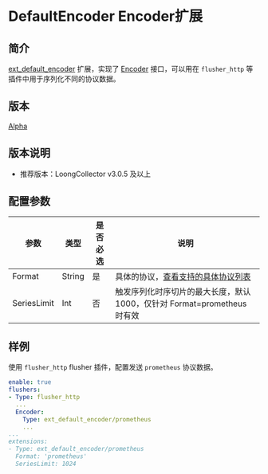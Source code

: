 # DefaultEncoder Encoder扩展

## 简介

[ext_default_encoder](https://github.com/alibaba/loongcollector/blob/main/plugins/extension/default_encoder/default_encoder.go)
扩展，实现了 [Encoder](https://github.com/alibaba/loongcollector/blob/main/pkg/pipeline/extensions/encoder.go) 接口，可以用在
`flusher_http` 等插件中用于序列化不同的协议数据。

## 版本

[Alpha](../stability-level.md)

## 版本说明

* 推荐版本：LoongCollector v3.0.5 及以上

## 配置参数

| 参数          | 类型     | 是否必选 | 说明                                                                                                        |
|-------------|--------|------|-----------------------------------------------------------------------------------------------------------|
| Format      | String | 是    | 具体的协议，[查看支持的具体协议列表](https://github.com/alibaba/loongcollector/blob/master/pkg/protocol/encoder/common/comon.go) |
| SeriesLimit | Int    | 否    | 触发序列化时序切片的最大长度，默认 1000，仅针对 Format=prometheus 时有效                                                          |

## 样例

使用 `flusher_http` flusher 插件，配置发送 `prometheus` 协议数据。

```yaml
enable: true
flushers:
- Type: flusher_http
  ...
  Encoder:
    Type: ext_default_encoder/prometheus
    ...
...
extensions:
- Type: ext_default_encoder/prometheus
  Format: 'prometheus'
  SeriesLimit: 1024
```
